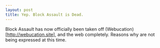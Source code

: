 ```yaml
---
layout: post
title: Yep. Block Assault is Dead.
---
```


Block Assault has now officially been taken off (Webucation)[http://webucation.site], and the web completely. Reasons why are not being expressed at this time.
